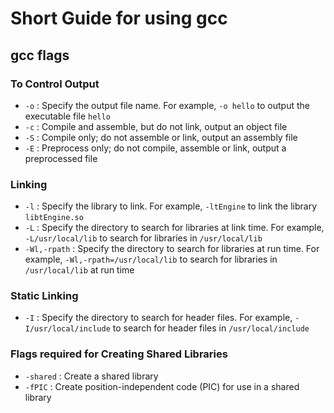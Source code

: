 # Short Guide for using gcc

## gcc flags

### To Control Output

* `-o` : Specify the output file name. For example, `-o hello` to output the executable file `hello`
* `-c` : Compile and assemble, but do not link, output an object file
* `-S` : Compile only; do not assemble or link, output an assembly file
* `-E` : Preprocess only; do not compile, assemble or link, output a preprocessed file

### Linking 

* `-l` : Specify the library to link. For example, `-ltEngine` to link the library `libtEngine.so`
* `-L` : Specify the directory to search for libraries at link time. For example, `-L/usr/local/lib` to search for libraries in `/usr/local/lib`
* `-Wl,-rpath` : Specify the directory to search for libraries at run time. For example, `-Wl,-rpath=/usr/local/lib` to search for libraries in `/usr/local/lib` at run time

### Static Linking

* `-I` : Specify the directory to search for header files. For example, `-I/usr/local/include` to search for header files in `/usr/local/include`

### Flags required for Creating Shared Libraries 

* `-shared` : Create a shared library
* `-fPIC` : Create position-independent code (PIC) for use in a shared library


